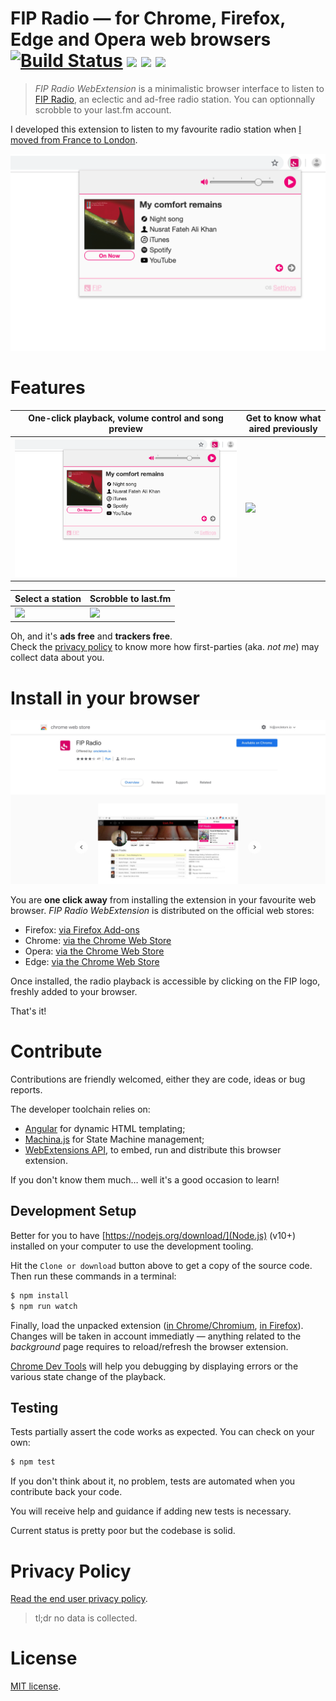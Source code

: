 # FIP Radio — for Chrome, Firefox, Edge and Opera web browsers [![Build Status][]](https://travis-ci.org/oncletom/webextension-fip) ![][rating badge] ![][downloads badge] ![][version badge]

> *FIP Radio WebExtension* is a minimalistic browser interface to listen to [FIP Radio](https://www.fip.fr/), an eclectic and ad-free radio station. You can optionnally scrobble to your last.fm account.

I developed this extension to listen to my favourite radio station when [I moved from France to London](https://oncletom.io/2013/every-day-is-a-brand-new-place/).

![Extension Showcase](resources/screenshots/popup-now-playing.png)


# Features

| One-click playback, volume control and song preview | Get to know what aired previously |
| ---              | ---                 |
| ![][img-now]     | ![][img-history]    |


| Select a station | Scrobble to last.fm |
| ---              | ---                 |
| ![][img-stations]| ![][img-lastfm]     |

Oh, and it's **ads free** and **trackers free**.<br>
Check the [privacy policy](PRIVACY_POLICY.md) to know more how first-parties (aka. _not me_) may collect data about you.

# Install in your browser

![](resources/webstore.jpg)


You are **one click away** from installing the extension in your favourite web browser.
_FIP Radio WebExtension_ is distributed on the  official web stores:

* Firefox: [via Firefox Add-ons][Firefox extension]
* Chrome: [via the Chrome Web Store][Chrome extension]
* Opera: [via the Chrome Web Store][Chrome extension]
* Edge: [via the Chrome Web Store][Chrome extension]

Once installed, the radio playback is accessible by clicking on the FIP logo, freshly added to your browser.

That's it!

# Contribute

Contributions are friendly welcomed, either they are code, ideas or bug reports.

The developer toolchain relies on:
- [Angular](http://angularjs.org/) for dynamic HTML templating;
- [Machina.js](https://github.com/ifandelse/machina.js) for State Machine management;
- [WebExtensions API](https://developer.mozilla.org/en-US/docs/Mozilla/Add-ons/WebExtensions), to embed, run and distribute this browser extension.

If you don't know them much… well it's a good occasion to learn!

## Development Setup

Better for you to have [https://nodejs.org/download/](Node.js) (v10+) installed on your computer to use the development tooling.

Hit the `Clone or download` button above to get a copy of the source code. Then run these commands in a terminal:

```bash
$ npm install
$ npm run watch
```

Finally, load the unpacked extension ([in Chrome/Chromium](http://developer.chrome.com/extensions/getstarted.html#unpacked), [in Firefox](https://developer.mozilla.org/en-US/docs/Tools/about:debugging#Loading_a_temporary_add-on)). Changes will be taken in account immediatly — anything related to the _background_ page requires to reload/refresh the browser extension.

[Chrome Dev Tools](https://developers.google.com/chrome-developer-tools/) will
help you debugging by displaying errors or the various state change of the playback.

## Testing

Tests partially assert the code works as expected. You can check on your own:

```bash
$ npm test
```

If you don't think about it, no problem, tests are automated when you contribute back your code.

You will receive help and guidance if adding new tests is necessary.

Current status is pretty poor but the codebase is solid.

# Privacy Policy

[Read the end user privacy policy](PRIVACY_POLICY.md).

> tl;dr no data is collected.

# License

[MIT license](LICENSE).

[Chrome extension]: 	https://chrome.google.com/webstore/detail/fnhlecpfnocgmmmghkjcipmhdpmpddii
[Firefox extension]: https://addons.mozilla.org/firefox/addon/fip-radio/
[Build Status]: 	https://travis-ci.org/oncletom/webextension-fip.svg?branch=master
[downloads badge]: 	https://img.shields.io/chrome-web-store/d/fnhlecpfnocgmmmghkjcipmhdpmpddii.svg
[version badge]: 	https://img.shields.io/chrome-web-store/v/fnhlecpfnocgmmmghkjcipmhdpmpddii.svg
[rating badge]: 	https://img.shields.io/chrome-web-store/rating/fnhlecpfnocgmmmghkjcipmhdpmpddii.svg

[img-now]: resources/screenshots/popup-now-playing.png
[img-history]: resources/screenshots/popup-relative-buffering.png
[img-stations]: resources/screenshots/options-stations.png
[img-lastfm]: resources/screenshots/options-logged-in.png
